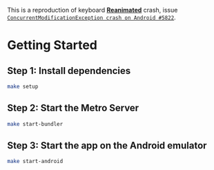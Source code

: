 This is a reproduction of keyboard [**Reanimated**](https://github.com/software-mansion/react-native-reanimated) crash, issue [`ConcurrentModificationException crash on Android #5822`](https://github.com/software-mansion/react-native-reanimated/issues/5822).

# Getting Started

## Step 1: Install dependencies

```bash
make setup
```

## Step 2: Start the Metro Server

```bash
make start-bundler
```

## Step 3: Start the app on the Android emulator

```bash
make start-android
```

